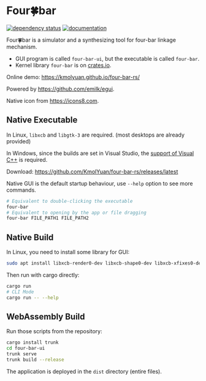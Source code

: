 # Four🍀bar

[![dependency status](https://deps.rs/repo/github/KmolYuan/four-bar-rs/status.svg)](https://deps.rs/repo/github/KmolYuan/four-bar-rs)
[![documentation](https://docs.rs/four-bar/badge.svg)](https://docs.rs/four-bar)

Four🍀bar is a simulator and a synthesizing tool for four-bar linkage mechanism.

+ GUI program is called `four-bar-ui`, but the executable is called `four-bar`.
+ Kernel library `four-bar` is on [crates.io](https://crates.io).

Online demo: <https://kmolyuan.github.io/four-bar-rs/>

Powered by <https://github.com/emilk/egui>.

Native icon from <https://icons8.com>.

## Native Executable

In Linux, `libxcb` and `libgtk-3` are required. (most desktops are already provided)

In Windows, since the builds are set in Visual Studio, the [support of Visual C++](https://docs.microsoft.com/en-us/cpp/windows/latest-supported-vc-redist?view=msvc-160) is required.

Download: <https://github.com/KmolYuan/four-bar-rs/releases/latest>

Native GUI is the default startup behaviour, use `--help` option to see more commands.

```bash
# Equivalent to double-clicking the executable
four-bar
# Equivalent to opening by the app or file dragging
four-bar FILE_PATH1 FILE_PATH2
```

## Native Build

In Linux, you need to install some library for GUI:

```bash
sudo apt install libxcb-render0-dev libxcb-shape0-dev libxcb-xfixes0-dev libxkbcommon-dev libgtk-3-dev
```

Then run with cargo directly:

```bash
cargo run
# CLI Mode
cargo run -- --help
```

## WebAssembly Build

Run those scripts from the repository:

```bash
cargo install trunk
cd four-bar-ui
trunk serve
trunk build --release
```

The application is deployed in the `dist` directory (entire files).
